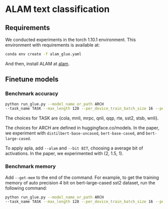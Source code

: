 # ALAM text classification
## Requirements
We conducted experiments in the torch 1.10.1 environment. This environment with requirements is available at: 
```bash
conda env create -f alam_glue.yaml
```
And then, install ALAM at [alam](https://github.com/KH9NHAKRFF/ALAM).

## Finetune models 
### Benchmark accuracy
```bash
python run_glue.py --model_name_or_path ARCH
--task_name TASK --max_length 128 --per_device_train_batch_size 16 --per_device_eval_batch_size 128 --learning_rate 5e-5 --num_train_epochs 3 --pad_to_max_length  --output_dir log/TASK/LEVEL/ --alam --bit BIT
```
The choices for TASK are {cola, mnli, mrpc, qnli, qqp, rte, sst2, stsb, wnli}. 

The choices for ARCH are defined in huggingface.co/models. In the paper, we experiment with ```distilbert-base-uncased```, ```bert-base-cased```, and ```bert-large-cased```.

To apply apla, add ```--alam``` and ```--bit BIT```, choosing a average bit of activations. In the paper, we experimented with (2, 1.5, 1).

### Benchmark memory
Add `--get-mem` to the end of the command. For example, to get the training memory of auto precision 4 bit on bert-large-cased sst2 dataset, run the following command:
```bash
python run_glue.py --model_name_or_path ARCH
--task_name TASK --max_length 128 --per_device_train_batch_size 16 --per_device_eval_batch_size 128 --learning_rate 5e-5 --num_train_epochs 3 --pad_to_max_length  --output_dir log/TASK/LEVEL/ --alam --bit BIT --get-mem
```







